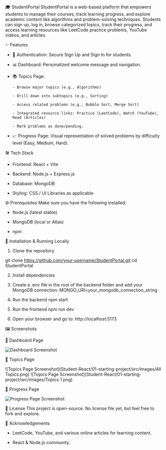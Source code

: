 🎓 StudentPortal
StudentPortal is a web-based platform that empowers students to manage their courses, track learning progress, and explore academic content like algorithms and problem-solving techniques.
Students can sign up, log in, browse categorized topics, track their progress, and access learning resources like LeetCode practice problems, YouTube videos, and articles.

✨ Features
- 🔐 Authentication: Secure Sign Up and Sign In for students.

- 📊 Dashboard: Personalized welcome message and navigation.

- 📚 Topics Page:

      - Browse major topics (e.g., Algorithms)

      - Drill down into subtopics (e.g., Sorting)

      - Access related problems (e.g., Bubble Sort, Merge Sort)

      - Integrated resource links: Practice (LeetCode), Watch (YouTube), Read (Articles)

      - Mark problems as done/pending.

- 📈 Progress Page: Visual representation of solved problems by difficulty level (Easy, Medium, Hard).

🛠️ Tech Stack
- Frontend: React + Vite

- Backend: Node.js + Express.js

- Database: MongoDB

- Styling: CSS / UI Libraries as applicable

⚙️ Prerequisites
Make sure you have the following installed:

  - Node.js (latest stable)

  - MongoDB (local or Atlas)

  - npm

🔧 Installation & Running Locally
1. Clone the repository

git clone https://github.com/your-username/StudentPortal.git
cd StudentPortal

2. Install dependencies

3. Create a .env file in the root of the backend folder and add your MongoDB connection:
   MONGO_URI=your_mongodb_connection_string

4. Run the backend
   npm start

5. Run the frontend
   npm run dev

6. Open your browser and go to:
     http://localhost:5173

🖼️ Screenshots

🔹 Dashboard Page

![Dashboard Screenshot](Student-React/01-starting-project/src/images/Dashboard.png)

🔹 Topics Page

![Topics Page Screenshot](Student-React/01-starting-project/src/images/All Topics.png)
![Topics Page Screenshot](Student-React/01-starting-project/src/images/Topics 1.png)

🔹 Progress Page

![Progress Page Screenshot](Student-React/01-starting-project/src/images/Progress.png)


📄 License
This project is open-source. No license file yet, but feel free to fork and explore.

🙌 Acknowledgements
   - LeetCode, YouTube, and various online articles for learning content.

   - React & Node.js community.






